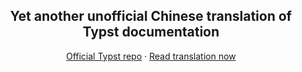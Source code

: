 <h2 align="center">Yet another unofficial Chinese translation of Typst documentation</h2>
  
<p align="center">
  <a href="https://github.com/typst/typst">Official Typst repo</a> · <a href="typstdocsinchinese.github.io">Read translation now</a>
</p>
